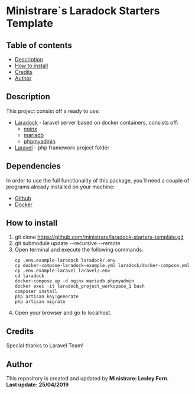 # Ministrare`s Laradock Starters Template

## Table of contents

- [Description](#Description)
- [How to install](#How-to-install)
- [Credits](#Credits)
- [Author](#Author)

## Description
This project consist off a ready to use:
- [Laradock](https://laradock.io/) - laravel server based on docker containers, consists off:
    - [nginx](https://hub.docker.com/_/nginx)
    - [mariadb](https://hub.docker.com/_/mariadb)
    - [phpmyadmin](https://hub.docker.com/r/phpmyadmin/phpmyadmin)
- [Laravel](https://github.com/laravel/laravel) - php framework project folder

## Dependencies
In order to use the full functionality of this package, you`ll need a couple of programs already installed on your machine:
- [Github]()
- [Docker]()


## How to install
1. git clone https://github.com/ministrare/laradock-starters-template.git
1. git submodule update --recursive --remote
1. Open terminal and execute the following commands:
    ```
    cp .env.example-laradock laradock/.env
    cp docker-compose-laradock-example.yml laradock/docker-compose.yml
    cp .env.example-laravel laravel/.env
    cd laradock
    docker-compose up -d nginx mariadb phpmyadmin
    docker exec -it laradock_project_workspace_1 bash
    composer install
    php artisan key:generate
    php artisan migrate
    ```
1. Open your browser and go to localhost.

## Credits
Special thanks to Laravel Team!

## Author
This repository is created and updated by **Ministrare: Lesley Forn**. \
**Last update: 25/04/2019**